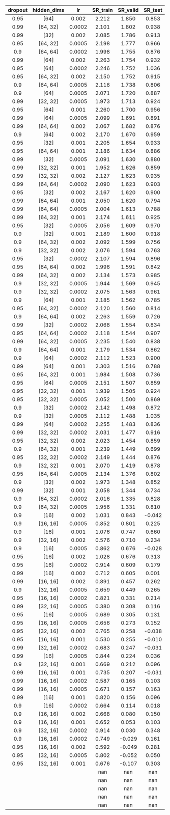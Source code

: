 | dropout | hidden_dims | lr | SR_train | SR_valid | SR_test |
|:-------:|:-----------:|:--:|:--------:|:--------:|:-------:|
| 0.95 | [64] | 0.002 | 2.212 | 1.850 | 0.853 |
| 0.99 | [64, 32] | 0.0002 | 2.101 | 1.802 | 0.938 |
| 0.99 | [32] | 0.002 | 2.085 | 1.786 | 0.913 |
| 0.95 | [64, 32] | 0.0005 | 2.198 | 1.777 | 0.966 |
| 0.9 | [64, 64] | 0.0002 | 1.998 | 1.755 | 0.876 |
| 0.99 | [64] | 0.002 | 2.263 | 1.754 | 0.932 |
| 0.95 | [64] | 0.0002 | 2.246 | 1.752 | 1.036 |
| 0.95 | [64, 32] | 0.002 | 2.150 | 1.752 | 0.915 |
| 0.9 | [64, 64] | 0.0005 | 2.116 | 1.738 | 0.806 |
| 0.9 | [64] | 0.0005 | 2.071 | 1.720 | 0.887 |
| 0.99 | [32, 32] | 0.0005 | 1.973 | 1.713 | 0.924 |
| 0.95 | [64] | 0.001 | 2.260 | 1.700 | 0.956 |
| 0.99 | [64] | 0.0005 | 2.099 | 1.691 | 0.891 |
| 0.99 | [64, 64] | 0.002 | 2.067 | 1.682 | 0.876 |
| 0.9 | [64] | 0.002 | 2.170 | 1.670 | 0.959 |
| 0.95 | [32] | 0.001 | 2.205 | 1.654 | 0.933 |
| 0.95 | [64, 64] | 0.001 | 2.186 | 1.634 | 0.886 |
| 0.99 | [32] | 0.0005 | 2.091 | 1.630 | 0.880 |
| 0.99 | [32, 32] | 0.001 | 1.952 | 1.626 | 0.859 |
| 0.99 | [32, 32] | 0.002 | 2.127 | 1.623 | 0.935 |
| 0.99 | [64, 64] | 0.0002 | 2.090 | 1.623 | 0.903 |
| 0.95 | [32] | 0.002 | 2.167 | 1.620 | 0.900 |
| 0.99 | [64, 64] | 0.001 | 2.050 | 1.620 | 0.794 |
| 0.99 | [64, 64] | 0.0005 | 2.004 | 1.613 | 0.788 |
| 0.99 | [64, 32] | 0.001 | 2.174 | 1.611 | 0.925 |
| 0.95 | [32] | 0.0005 | 2.056 | 1.609 | 0.970 |
| 0.9 | [32] | 0.001 | 2.189 | 1.600 | 0.918 |
| 0.9 | [64, 32] | 0.002 | 2.092 | 1.599 | 0.756 |
| 0.9 | [32, 32] | 0.002 | 2.076 | 1.594 | 0.763 |
| 0.95 | [32] | 0.0002 | 2.107 | 1.594 | 0.896 |
| 0.95 | [64, 64] | 0.002 | 1.996 | 1.591 | 0.842 |
| 0.99 | [64, 32] | 0.002 | 2.134 | 1.573 | 0.985 |
| 0.9 | [32, 32] | 0.0005 | 1.944 | 1.569 | 0.945 |
| 0.9 | [32, 32] | 0.0002 | 2.075 | 1.563 | 0.961 |
| 0.9 | [64] | 0.001 | 2.185 | 1.562 | 0.785 |
| 0.95 | [64, 32] | 0.0002 | 2.120 | 1.560 | 0.814 |
| 0.9 | [64, 64] | 0.002 | 2.263 | 1.559 | 0.726 |
| 0.99 | [32] | 0.0002 | 2.068 | 1.554 | 0.834 |
| 0.95 | [64, 64] | 0.0002 | 2.118 | 1.544 | 0.907 |
| 0.99 | [64, 32] | 0.0005 | 2.235 | 1.540 | 0.838 |
| 0.9 | [64, 64] | 0.001 | 2.179 | 1.534 | 0.862 |
| 0.9 | [64] | 0.0002 | 2.112 | 1.523 | 0.900 |
| 0.99 | [64] | 0.001 | 2.303 | 1.516 | 0.788 |
| 0.95 | [64, 32] | 0.001 | 1.984 | 1.508 | 0.736 |
| 0.95 | [64] | 0.0005 | 2.151 | 1.507 | 0.859 |
| 0.95 | [32, 32] | 0.001 | 1.939 | 1.505 | 0.924 |
| 0.95 | [32, 32] | 0.0005 | 2.052 | 1.500 | 0.869 |
| 0.9 | [32] | 0.0002 | 2.142 | 1.498 | 0.872 |
| 0.9 | [32] | 0.0005 | 2.112 | 1.488 | 1.035 |
| 0.99 | [64] | 0.0002 | 2.255 | 1.483 | 0.836 |
| 0.99 | [32, 32] | 0.0002 | 2.031 | 1.477 | 0.916 |
| 0.95 | [32, 32] | 0.002 | 2.023 | 1.454 | 0.859 |
| 0.9 | [64, 32] | 0.001 | 2.239 | 1.449 | 0.699 |
| 0.95 | [32, 32] | 0.0002 | 2.149 | 1.444 | 0.876 |
| 0.9 | [32, 32] | 0.001 | 2.070 | 1.419 | 0.878 |
| 0.95 | [64, 64] | 0.0005 | 2.134 | 1.376 | 0.802 |
| 0.9 | [32] | 0.002 | 1.973 | 1.348 | 0.852 |
| 0.99 | [32] | 0.001 | 2.058 | 1.344 | 0.734 |
| 0.9 | [64, 32] | 0.0002 | 2.016 | 1.335 | 0.828 |
| 0.9 | [64, 32] | 0.0005 | 1.956 | 1.331 | 0.810 |
| 0.9 | [16] | 0.002 | 1.031 | 0.843 | -0.042 |
| 0.9 | [16, 16] | 0.0005 | 0.852 | 0.801 | 0.225 |
| 0.9 | [16] | 0.001 | 1.076 | 0.747 | 0.660 |
| 0.9 | [32, 16] | 0.002 | 0.576 | 0.710 | 0.234 |
| 0.9 | [16] | 0.0005 | 0.862 | 0.676 | -0.028 |
| 0.95 | [16] | 0.002 | 1.028 | 0.676 | 0.313 |
| 0.95 | [16] | 0.0002 | 0.914 | 0.609 | 0.179 |
| 0.99 | [16] | 0.002 | 0.712 | 0.605 | 0.001 |
| 0.99 | [16, 16] | 0.002 | 0.891 | 0.457 | 0.262 |
| 0.9 | [32, 16] | 0.0005 | 0.659 | 0.449 | 0.265 |
| 0.95 | [16, 16] | 0.0002 | 0.821 | 0.331 | 0.214 |
| 0.99 | [32, 16] | 0.0005 | 0.380 | 0.308 | 0.116 |
| 0.95 | [16] | 0.0005 | 0.689 | 0.305 | 0.131 |
| 0.95 | [16, 16] | 0.0005 | 0.656 | 0.273 | 0.152 |
| 0.95 | [32, 16] | 0.002 | 0.765 | 0.258 | -0.038 |
| 0.95 | [16, 16] | 0.001 | 0.530 | 0.255 | -0.010 |
| 0.99 | [32, 16] | 0.0002 | 0.683 | 0.247 | -0.031 |
| 0.99 | [16] | 0.0005 | 0.844 | 0.224 | 0.036 |
| 0.9 | [32, 16] | 0.001 | 0.669 | 0.212 | 0.096 |
| 0.99 | [16, 16] | 0.001 | 0.735 | 0.207 | -0.031 |
| 0.99 | [16, 16] | 0.0002 | 0.587 | 0.165 | 0.103 |
| 0.99 | [16, 16] | 0.0005 | 0.671 | 0.157 | 0.163 |
| 0.99 | [16] | 0.001 | 0.820 | 0.156 | 0.096 |
| 0.9 | [16] | 0.0002 | 0.664 | 0.114 | 0.018 |
| 0.9 | [16, 16] | 0.002 | 0.668 | 0.080 | 0.150 |
| 0.9 | [16, 16] | 0.001 | 0.652 | 0.053 | 0.103 |
| 0.9 | [32, 16] | 0.0002 | 0.914 | 0.030 | 0.348 |
| 0.9 | [16, 16] | 0.0002 | 0.749 | -0.029 | 0.161 |
| 0.95 | [16, 16] | 0.002 | 0.592 | -0.049 | 0.281 |
| 0.95 | [32, 16] | 0.0005 | 0.802 | -0.052 | 0.050 |
| 0.95 | [32, 16] | 0.001 | 0.676 | -0.107 | 0.303 |
|  |  |  | nan | nan | nan |
|  |  |  | nan | nan | nan |
|  |  |  | nan | nan | nan |
|  |  |  | nan | nan | nan |
|  |  |  | nan | nan | nan |

